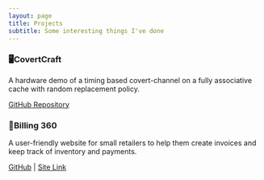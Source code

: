 ```yaml
---
layout: page
title: Projects
subtitle: Some interesting things I've done
---
```


<div class="projects-container">
  <div class="project-card">
    <h3>🖥️<strong>CovertCraft</strong></h3>
    <p>A hardware demo of a timing based covert-channel on a fully associative cache with random replacement policy.</p>
    <a href="https://github.com/apragati22" target="_blank">GitHub Repository</a>
  </div>
  <div class="project-card">
    <h3>🛒<strong>Billing 360</strong></h3>
    <p>A user-friendly website for small retailers to help them create invoices and keep track of inventory and payments.</p>
    <p> </p>
    <a href="https://github.com/apragati22/Billing-360" target="_blank">GitHub</a> | <a href="https://billing-360-dev-1.onrender.com/" target="_blank">Site Link</a>
  </div>
  <!-- <div class="project-card">
    <h3><strong>CovertCraft</strong></h3>
    <p>A hardware demo of a timing based covert-channel on a fully associative cache with random replacement policy.</p>
    <a href="https://github.com/apragati22" target="_blank">GitHub Repository</a>
  </div> -->
</div>

